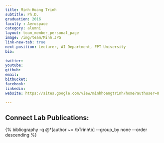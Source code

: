 ```yaml
---
title: Minh-Hoang Trinh 
subtitle: Ph.D.
graduation: 2016
faculty : Aerospace
category: alumni
layout: team_member_personal_page
image: /img/team/Minh.JPG
link-new-tab: true
next-position: Lecturer, AI Department, FPT University
bio:
    
twitter: 
youtube: 
github: 
email: 
bitbucket: 
facebook: 
linkedin: 
website: https://sites.google.com/view/minhhoangtrinh/home?authuser=0

---
```


## Connect Lab Publications:

{% bibliography -q @*[author ~= \bTrinh\b] --group_by none --order descending %}

